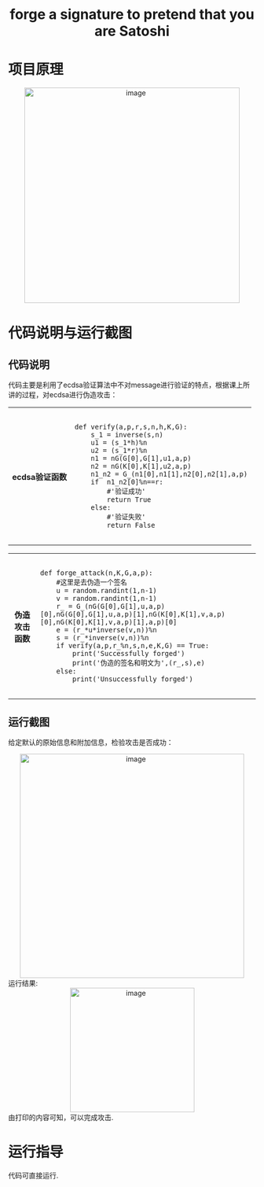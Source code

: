 <h1 align="center">forge a signature to pretend that you are Satoshi
</h1>

# 项目原理
<div align=center><img width="438" alt="image" src="https://user-images.githubusercontent.com/109843978/181902903-5a3595a4-6dd9-490f-a8f9-a153d172ebe0.png"></div>



# 代码说明与运行截图

## 代码说明
代码主要是利用了ecdsa验证算法中不对message进行验证的特点，根据课上所讲的过程，对ecdsa进行伪造攻击：

<div align=center>
<table>
<tr>
<th>ecdsa验证函数</th>
<td>
<pre>
<code>
def verify(a,p,r,s,n,h,K,G):
    s_1 = inverse(s,n)
    u1 = (s_1*h)%n
    u2 = (s_1*r)%n
    n1 = nG(G[0],G[1],u1,a,p)
    n2 = nG(K[0],K[1],u2,a,p)
    n1_n2 = G_(n1[0],n1[1],n2[0],n2[1],a,p)
    if  n1_n2[0]%n==r:
        #'验证成功'
        return True
    else:
        #'验证失败'
        return False
</code>
</pre>
</td>
</tr>
</table>
</div>

<div align=center>
<table>
<tr>
<th>伪造攻击函数</th>
<td>
<pre>
<code>
def forge_attack(n,K,G,a,p):
    #这里是去伪造一个签名
    u = random.randint(1,n-1)
    v = random.randint(1,n-1)
    r_ = G_(nG(G[0],G[1],u,a,p)[0],nG(G[0],G[1],u,a,p)[1],nG(K[0],K[1],v,a,p)[0],nG(K[0],K[1],v,a,p)[1],a,p)[0]
    e = (r_*u*inverse(v,n))%n
    s = (r_*inverse(v,n))%n
    if verify(a,p,r_%n,s,n,e,K,G) == True:
        print('Successfully forged')
        print('伪造的签名和明文为',(r_,s),e)
    else:
        print('Unsuccessfully forged')
</code>
</pre>
</td>
</tr>
</table>
</div>

## 运行截图

给定默认的原始信息和附加信息，检验攻击是否成功：
<div align=center><img width="456" alt="image" src="https://user-images.githubusercontent.com/109843978/181903198-ad0d5598-f544-4eba-94b6-44279cf061c9.png"></div>
运行结果:
<div align=center><img width="253" alt="image" src="https://user-images.githubusercontent.com/109843978/181903202-304731e5-cb7e-4f66-8c0c-18cb432284d6.png"></div>
由打印的内容可知，可以完成攻击.

# 运行指导
代码可直接运行.
